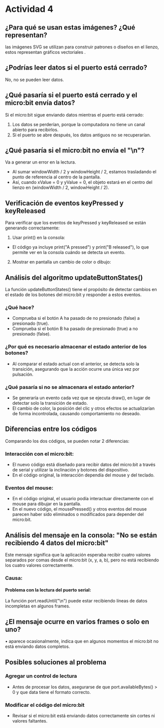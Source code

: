 # Actividad 4

## ¿Para qué se usan estas imágenes? ¿Qué representan? 
las imágenes SVG  se utilizan para construir patrones o diseños en el lienzo, estos representan gráficos vectoriales .

## ¿Podrías leer datos si el puerto está cerrado?
No, no se pueden leer datos.

## ¿Qué pasaría si el puerto está cerrado y el micro:bit envía datos?
Si el micro:bit sigue enviando datos mientras el puerto está cerrado:
1. Los datos se perderían, porque la computadora no tiene un canal abierto para recibirlos.
2. Si el puerto se abre después, los datos antiguos no se recuperarían.

## ¿Qué pasaría si el micro:bit no envía el "\n"?
Va a generar un error en la lectura. 

* Al sumar windowWidth / 2 y windowHeight / 2, estamos trasladando el punto de referencia al centro de la pantalla. 
* Así, cuando xValue = 0 y yValue = 0, el objeto estará en el centro del lienzo en (windowWidth / 2, windowHeight / 2).

## Verificación de eventos keyPressed y keyReleased
Para verificar que los eventos de keyPressed y keyReleased se están generando correctamente:
1.	Usar print() en la consola:
* El código ya incluye print("A pressed") y print("B released"), lo que permite ver en la consola cuándo se detecta un evento.
2.	Mostrar en pantalla un cambio de color o dibujo:

## Análisis del algoritmo updateButtonStates()
La función updateButtonStates() tiene el propósito de detectar cambios en el estado de los botones del micro:bit y responder a estos eventos.

### ¿Qué hace?
* Comprueba si el botón A ha pasado de no presionado (false) a presionado (true). 
* Comprueba si el botón B ha pasado de presionado (true) a no presionado (false). 
### ¿Por qué es necesario almacenar el estado anterior de los botones?
* Al comparar el estado actual con el anterior, se detecta solo la transición, asegurando que la acción ocurre una única vez por pulsación.
### ¿Qué pasaría si no se almacenara el estado anterior?
* Se generaría un evento cada vez que se ejecuta draw(), en lugar de detectar solo la transición de estado.
* El cambio de color, la posición del clic y otros efectos se actualizarían de forma incontrolada, causando comportamiento no deseado.

## Diferencias entre los códigos
Comparando los dos códigos, se pueden notar 2 diferencias:

### Interacción con el micro:bit:
* El nuevo código está diseñado para recibir datos del micro:bit a través de serial y utilizar la inclinación y botones del dispositivo.
* En el código original, la interacción dependía del mouse y del teclado. 

### Eventos del mouse:
* En el código original, el usuario podía interactuar directamente con el mouse para dibujar en la pantalla.
* En el nuevo código, el mousePressed() y otros eventos del mouse parecen haber sido eliminados o modificados para depender del micro:bit.

## Análisis del mensaje en la consola: "No se están recibiendo 4 datos del micro:bit"
Este mensaje significa que la aplicación esperaba recibir cuatro valores separados por comas desde el micro:bit (x, y, a, b), pero no está recibiendo los cuatro valores correctamente.
### Causa:
#### Problema con la lectura del puerto serial:
La función port.readUntil("\n") puede estar recibiendo líneas de datos incompletas en algunos frames.

## ¿El mensaje ocurre en varios frames o solo en uno?
•	aparece ocasionalmente, indica que en algunos momentos el micro:bit no está enviando datos completos.

## Posibles soluciones al problema
### Agregar un control de lectura
* Antes de procesar los datos, asegurarse de que port.availableBytes() > 0 y que data tiene el formato correcto.
### Modificar el código del micro:bit
* Revisar si el micro:bit está enviando datos correctamente sin cortes ni valores faltantes.
